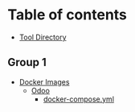 # Table of contents

* [Tool Directory](README.md)

## Group 1

* [Docker Images](group-1/docker-images/README.md)
  * [Odoo](group-1/docker-images/odoo/README.md)
    * [docker-compose.yml](group-1/docker-images/odoo/docker-compose.yml.md)
